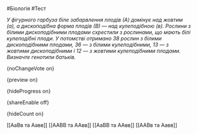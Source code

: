 #Біологія #Тест

*У фігурного гарбуза біле забарвлення плодів (А) домінує над жовтим (а), а  дископодібна форма плодів (В) — над кулеподібною (в). Рослини з білими  дископодібними плодами схрестили з рослинами, що мають білі кулеподібні  плоди. У потомстві отримано 38 рослин з білими дископодібними плодами,  36 — з білими кулеподібними, 13 — з жовтими дископодібними і 12 — з  жовтими кулеподібними плодами. Визначте генотипи батьків.*

{noChangeVote on}

{preview on}

{hideProgress on}

{shareEnable off}

{hideCount on}

[[АаВв та Аавв]]
[[ААВВ та ААвв]]
[[АаВВ та ААвв]]
[[ААВв та Аавв]]
